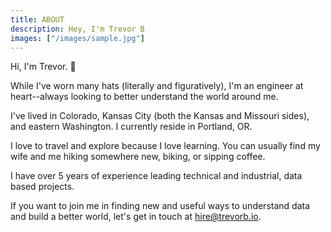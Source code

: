 ```yaml
---
title: ABOUT
description: Hey, I'm Trevor B
images: ["/images/sample.jpg"]
---
```



Hi, I'm Trevor. :wave:

While I've worn many hats (literally and figuratively), I'm an engineer at heart--always looking to better understand the world around me.

I've lived in Colorado, Kansas City (both the Kansas and Missouri sides), and eastern Washington. I currently reside in Portland, OR.

I love to travel and explore because I love learning.  You can usually find my wife and me hiking somewhere new, biking, or sipping coffee.

I have over 5 years of experience leading technical and industrial, data based projects.

If you want to join me in finding new and useful ways to understand data and build a better world, let's get in touch at [hire@trevorb.io](mailto:hire@trevorb.io).
